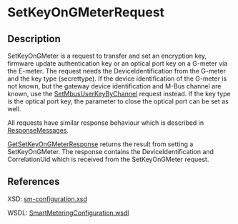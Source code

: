 <!--
SPDX-FileCopyrightText: Contributors to the Documentation project

SPDX-License-Identifier: Apache-2.0
-->

# SetKeyOnGMeterRequest

## Description

SetKeyOnGMeter is a request to transfer and set an encryption key, firmware update authentication key or an optical port key on a G-meter via the E-meter. The request needs the DeviceIdentification from the G-meter and the key type (secrettype). If the device identification of the G-meter is not known, but the gateway device identification and M-Bus channel are known, use the [SetMbusUserKeyByChannel](setmbususerkeybychannel.md) request instead.
If the key type is the optical port key, the parameter to close the optical port can be set as well.

All requests have similar response behaviour which is described in [ResponseMessages](../../responsemessages.md).

[GetSetKeyOnGMeterResponse](getsetkeyongmeterresponse.md) returns the result from setting a SetKeyOnGMeter. The response contains the DeviceIdentification and CorrelationUid which is received from the SetKeyOnGMeter request.

## References

XSD: [sm-configuration.xsd](https://github.com/OSGP/open-smart-grid-platform/blob/development/osgp/shared/osgp-ws-smartmetering/src/main/resources/schemas/sm-configuration.xsd)

WSDL: [SmartMeteringConfiguration.wsdl](https://github.com/OSGP/open-smart-grid-platform/blob/development/osgp/shared/osgp-ws-smartmetering/src/main/resources/SmartMeteringConfiguration.wsdl)

